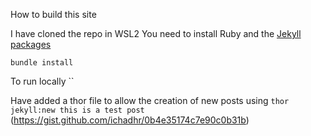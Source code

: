 How to build this site

I have cloned the repo in WSL2
You need to install Ruby and the [Jekyll packages](https://jekyllrb.com/docs/installation/windows/)

`bundle install`

To run locally ``

Have added a thor file to allow the creation of new posts using `thor jekyll:new this is a test post` (https://gist.github.com/ichadhr/0b4e35174c7e90c0b31b)

